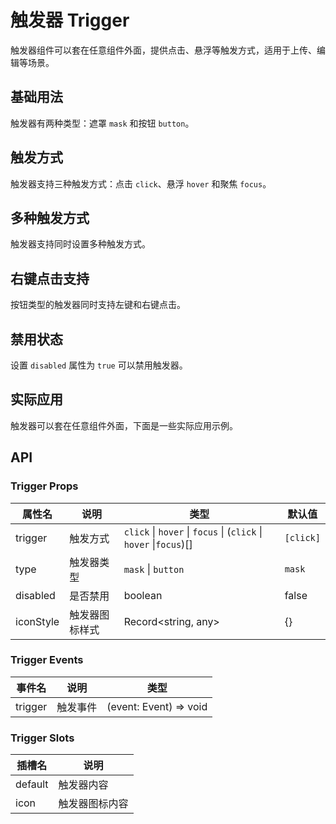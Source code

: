 # 触发器 Trigger

触发器组件可以套在任意组件外面，提供点击、悬浮等触发方式，适用于上传、编辑等场景。

## 基础用法

触发器有两种类型：遮罩 `mask` 和按钮 `button`。

<demo src="./demo/trigger/basic.vue"></demo>

## 触发方式

触发器支持三种触发方式：点击 `click`、悬浮 `hover` 和聚焦 `focus`。

<demo src="./demo/trigger/trigger-type.vue"></demo>

## 多种触发方式

触发器支持同时设置多种触发方式。

<demo src="./demo/trigger/multiple-trigger.vue"></demo>

## 右键点击支持

按钮类型的触发器同时支持左键和右键点击。

<demo src="./demo/trigger/right-click.vue"></demo>

## 禁用状态

设置 `disabled` 属性为 `true` 可以禁用触发器。

<demo src="./demo/trigger/disabled.vue"></demo>

## 实际应用

触发器可以套在任意组件外面，下面是一些实际应用示例。

<demo src="./demo/trigger/application.vue"></demo>

## API

### Trigger Props

| 属性名       | 说明      | 类型                                                                | 默认值       |
|-----------|---------|-------------------------------------------------------------------|-----------|
| trigger   | 触发方式    | `click` \| `hover` \| `focus` \| (`click` \| `hover` \|`focus`)[] | `[click]` |
| type      | 触发器类型   | `mask` \| `button`                                                | `mask`    |
| disabled  | 是否禁用    | boolean                                                           | false     |
| iconStyle | 触发器图标样式 | Record<string, any>                                               | {}        |

### Trigger Events

| 事件名     | 说明   | 类型                     |
|---------|------|------------------------|
| trigger | 触发事件 | (event: Event) => void |

### Trigger Slots

| 插槽名     | 说明      |
|---------|---------|
| default | 触发器内容   |
| icon    | 触发器图标内容 | 